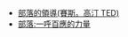 



* [部落的領導(賽斯。高汀 TED)](https://www.youtube.com/watch?v=pHgq0fy31Ko)
* [部落:一呼百應的力量](http://www.books.com.tw/products/0010429469)